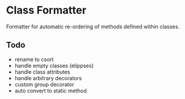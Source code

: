 # Class Formatter

Formatter for automatic re-ordering of methods defined within classes.

## Todo

- rename to csort
- handle empty classes (elippses)
- handle class attributes
- handle arbitrary decorators
- custom group decorator
- auto convert to static method
